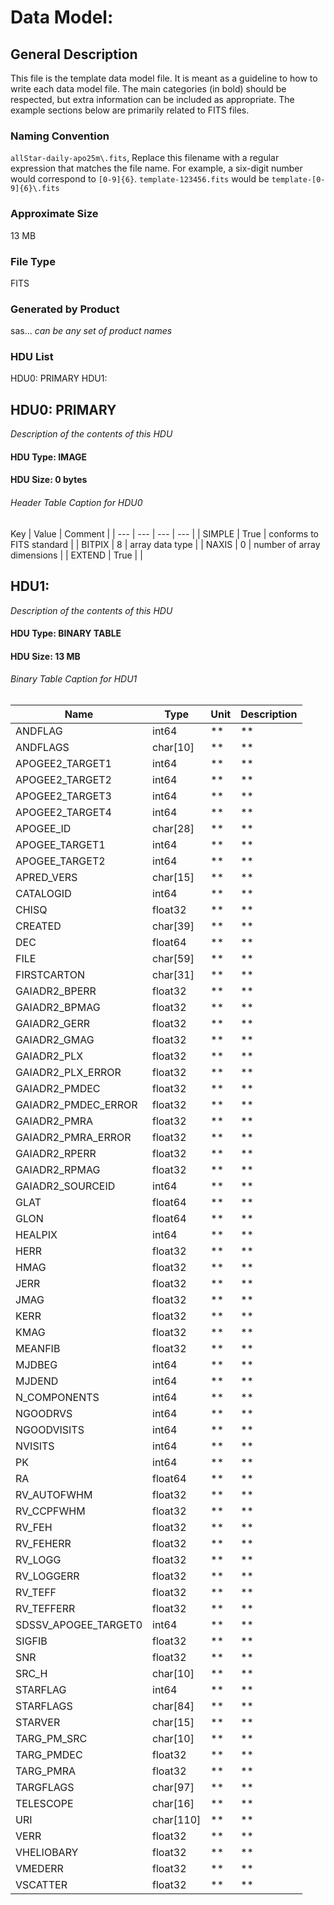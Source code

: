# Data Model: 

## General Description
This file is the template data model file. It is meant as a guideline to how to write each data model file.  The main categories (in bold) should be respected, but extra information can be included as appropriate.  The example sections below are primarily related to FITS files.


### Naming Convention
`allStar-daily-apo25m\.fits`, Replace this filename with a regular expression that matches the file name.  For example, a six-digit number would correspond to `[0-9]{6}`.  `template-123456.fits` would be `template-[0-9]{6}\.fits`


### Approximate Size
13 MB

### File Type
FITS

### Generated by Product
sas... *can be any set of product names*

### HDU List
HDU0: PRIMARY
HDU1: 


## HDU0: PRIMARY
*Description of the contents of this HDU*

#### HDU Type: IMAGE
#### HDU Size:  0 bytes

###### Header Table Caption for HDU0
Key | Value | Comment | 
| --- | --- | --- | --- |
| SIMPLE | True | conforms to FITS standard |
| BITPIX | 8 | array data type |
| NAXIS | 0 | number of array dimensions |
| EXTEND | True |  |

## HDU1: 
*Description of the contents of this HDU*

#### HDU Type: BINARY TABLE
#### HDU Size:  13 MB

###### Binary Table Caption for HDU1
Name | Type | Unit | Description | 
| --- | --- | --- | --- | 
 | ANDFLAG | int64 | ** | ** | 
 | ANDFLAGS | char[10] | ** | ** | 
 | APOGEE2_TARGET1 | int64 | ** | ** | 
 | APOGEE2_TARGET2 | int64 | ** | ** | 
 | APOGEE2_TARGET3 | int64 | ** | ** | 
 | APOGEE2_TARGET4 | int64 | ** | ** | 
 | APOGEE_ID | char[28] | ** | ** | 
 | APOGEE_TARGET1 | int64 | ** | ** | 
 | APOGEE_TARGET2 | int64 | ** | ** | 
 | APRED_VERS | char[15] | ** | ** | 
 | CATALOGID | int64 | ** | ** | 
 | CHISQ | float32 | ** | ** | 
 | CREATED | char[39] | ** | ** | 
 | DEC | float64 | ** | ** | 
 | FILE | char[59] | ** | ** | 
 | FIRSTCARTON | char[31] | ** | ** | 
 | GAIADR2_BPERR | float32 | ** | ** | 
 | GAIADR2_BPMAG | float32 | ** | ** | 
 | GAIADR2_GERR | float32 | ** | ** | 
 | GAIADR2_GMAG | float32 | ** | ** | 
 | GAIADR2_PLX | float32 | ** | ** | 
 | GAIADR2_PLX_ERROR | float32 | ** | ** | 
 | GAIADR2_PMDEC | float32 | ** | ** | 
 | GAIADR2_PMDEC_ERROR | float32 | ** | ** | 
 | GAIADR2_PMRA | float32 | ** | ** | 
 | GAIADR2_PMRA_ERROR | float32 | ** | ** | 
 | GAIADR2_RPERR | float32 | ** | ** | 
 | GAIADR2_RPMAG | float32 | ** | ** | 
 | GAIADR2_SOURCEID | int64 | ** | ** | 
 | GLAT | float64 | ** | ** | 
 | GLON | float64 | ** | ** | 
 | HEALPIX | int64 | ** | ** | 
 | HERR | float32 | ** | ** | 
 | HMAG | float32 | ** | ** | 
 | JERR | float32 | ** | ** | 
 | JMAG | float32 | ** | ** | 
 | KERR | float32 | ** | ** | 
 | KMAG | float32 | ** | ** | 
 | MEANFIB | float32 | ** | ** | 
 | MJDBEG | int64 | ** | ** | 
 | MJDEND | int64 | ** | ** | 
 | N_COMPONENTS | int64 | ** | ** | 
 | NGOODRVS | int64 | ** | ** | 
 | NGOODVISITS | int64 | ** | ** | 
 | NVISITS | int64 | ** | ** | 
 | PK | int64 | ** | ** | 
 | RA | float64 | ** | ** | 
 | RV_AUTOFWHM | float32 | ** | ** | 
 | RV_CCPFWHM | float32 | ** | ** | 
 | RV_FEH | float32 | ** | ** | 
 | RV_FEHERR | float32 | ** | ** | 
 | RV_LOGG | float32 | ** | ** | 
 | RV_LOGGERR | float32 | ** | ** | 
 | RV_TEFF | float32 | ** | ** | 
 | RV_TEFFERR | float32 | ** | ** | 
 | SDSSV_APOGEE_TARGET0 | int64 | ** | ** | 
 | SIGFIB | float32 | ** | ** | 
 | SNR | float32 | ** | ** | 
 | SRC_H | char[10] | ** | ** | 
 | STARFLAG | int64 | ** | ** | 
 | STARFLAGS | char[84] | ** | ** | 
 | STARVER | char[15] | ** | ** | 
 | TARG_PM_SRC | char[10] | ** | ** | 
 | TARG_PMDEC | float32 | ** | ** | 
 | TARG_PMRA | float32 | ** | ** | 
 | TARGFLAGS | char[97] | ** | ** | 
 | TELESCOPE | char[16] | ** | ** | 
 | URI | char[110] | ** | ** | 
 | VERR | float32 | ** | ** | 
 | VHELIOBARY | float32 | ** | ** | 
 | VMEDERR | float32 | ** | ** | 
 | VSCATTER | float32 | ** | ** | 
